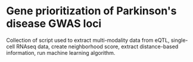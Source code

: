 # Gene prioritization of Parkinson's disease GWAS loci

Collection of script used to extract multi-modality data from eQTL, single-cell RNAseq data, create neighborhood score, extract distance-based information, run machine learning algorithm. 
